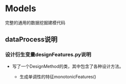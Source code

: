# Models
完整的通用的数据挖掘建模代码

## dataProcess说明

### 设计衍生变量designFeatures.py说明

- 写了一个DesignMethod的类，其中包含了各种设计方法。

	- 生成单调性的特征monotonicFeatures()